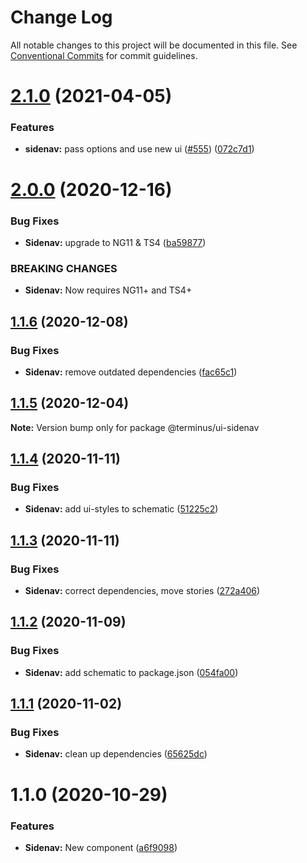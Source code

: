 # Change Log

All notable changes to this project will be documented in this file.
See [Conventional Commits](https://conventionalcommits.org) for commit guidelines.

# [2.1.0](https://github.com/GetTerminus/terminus-oss/compare/@terminus/ui-sidenav@2.0.0...@terminus/ui-sidenav@2.1.0) (2021-04-05)


### Features

* **sidenav:** pass options and use new ui ([#555](https://github.com/GetTerminus/terminus-oss/issues/555)) ([072c7d1](https://github.com/GetTerminus/terminus-oss/commit/072c7d13e4aa989ecf70cd9be33e96f86291b6f6))





# [2.0.0](https://github.com/GetTerminus/terminus-oss/compare/@terminus/ui-sidenav@1.1.6...@terminus/ui-sidenav@2.0.0) (2020-12-16)


### Bug Fixes

* **Sidenav:** upgrade to NG11 & TS4 ([ba59877](https://github.com/GetTerminus/terminus-oss/commit/ba59877101ebfdde296099ab3577bef6be6cdb73))


### BREAKING CHANGES

* **Sidenav:** Now requires NG11+ and TS4+





## [1.1.6](https://github.com/GetTerminus/terminus-oss/compare/@terminus/ui-sidenav@1.1.5...@terminus/ui-sidenav@1.1.6) (2020-12-08)


### Bug Fixes

* **Sidenav:** remove outdated dependencies ([fac65c1](https://github.com/GetTerminus/terminus-oss/commit/fac65c188012929467c9a71434aeaa2160219897))





## [1.1.5](https://github.com/GetTerminus/terminus-oss/compare/@terminus/ui-sidenav@1.1.4...@terminus/ui-sidenav@1.1.5) (2020-12-04)

**Note:** Version bump only for package @terminus/ui-sidenav





## [1.1.4](https://github.com/GetTerminus/terminus-oss/compare/@terminus/ui-sidenav@1.1.3...@terminus/ui-sidenav@1.1.4) (2020-11-11)


### Bug Fixes

* **Sidenav:** add ui-styles to schematic ([51225c2](https://github.com/GetTerminus/terminus-oss/commit/51225c27d61bdd5f0a49b18bd5e1cd1a56bedbc0))





## [1.1.3](https://github.com/GetTerminus/terminus-oss/compare/@terminus/ui-sidenav@1.1.2...@terminus/ui-sidenav@1.1.3) (2020-11-11)


### Bug Fixes

* **Sidenav:** correct dependencies, move stories ([272a406](https://github.com/GetTerminus/terminus-oss/commit/272a406d43440e501da05f7441e900b2761ba368))





## [1.1.2](https://github.com/GetTerminus/terminus-oss/compare/@terminus/ui-sidenav@1.1.1...@terminus/ui-sidenav@1.1.2) (2020-11-09)


### Bug Fixes

* **Sidenav:** add schematic to package.json ([054fa00](https://github.com/GetTerminus/terminus-oss/commit/054fa007d8b8bd6f078bbe81413254c483e1d38b))





## [1.1.1](https://github.com/GetTerminus/terminus-oss/compare/@terminus/ui-sidenav@1.1.0...@terminus/ui-sidenav@1.1.1) (2020-11-02)


### Bug Fixes

* **Sidenav:** clean up dependencies ([65625dc](https://github.com/GetTerminus/terminus-oss/commit/65625dc7a84235ed0a0734d941dc9c95528f2c42))





# 1.1.0 (2020-10-29)


### Features

* **Sidenav:** New component ([a6f9098](https://github.com/GetTerminus/terminus-oss/commit/a6f9098c99a0edd976c9df62ddb623358a404d47))
